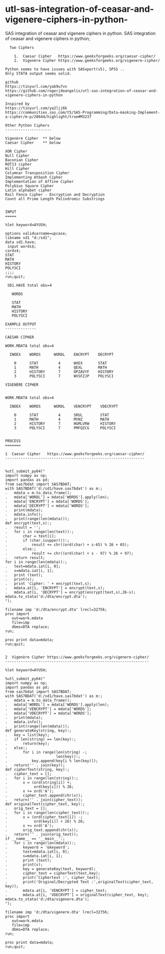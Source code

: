 # utl-sas-integration-of-ceasar-and-vigenere-ciphers-in-python-
SAS integration of ceasar and vigenere ciphers in python.
    SAS integration of ceasar and vigenere ciphers in python;                                                          
                                                                                                                       
      Two Ciphers                                                                                                      
                                                                                                                       
        1.  Caesar Cipher   https://www.geeksforgeeks.org/caesar-cipher/                                               
        2.  Vigenère Cipher https://www.geeksforgeeks.org/vigenere-cipher/                                             
                                                                                                                       
    Python seems to have issues with SASxport(v5), SPSS ..                                                             
    Only STATA output seems solid.                                                                                     
                                                                                                                       
    github                                                                                                             
    https://tinyurl.com/yab9u7vv                                                                                       
    https://github.com/rogerjdeangelis/utl-sas-integration-of-ceasar-and-vigenere-ciphers-in-python                    
                                                                                                                       
    Inspired by                                                                                                        
    https://tinyurl.com/ya2ljj6k                                                                                       
    https://communities.sas.com/t5/SAS-Programming/Data-masking-Implement-a-cipher/m-p/20644/highlight/true#M3237      
                                                                                                                       
    Other Python Ciphers                                                                                               
    ---------------------                                                                                              
                                                                                                                       
    Vigenère Cipher  ** below                                                                                          
    Caesar Cipher    ** below                                                                                          
                                                                                                                       
    XOR Cipher                                                                                                         
    Null Cipher                                                                                                        
    Baconian Cipher                                                                                                    
    ROT13 cipher                                                                                                       
    Hill Cipher                                                                                                        
    Columnar Transposition Cipher                                                                                      
    Implementing Atbash Cipher                                                                                         
    Implementation of Affine Cipher                                                                                    
    Polybius Square Cipher                                                                                             
    Latin alphabet cipher                                                                                              
    Rail Fence Cipher - Encryption and Decryption                                                                      
    Count all Prime Length Palindromic Substrings                                                                      
                                                                                                                       
                                                                                                                       
    INPUT                                                                                                              
    =====                                                                                                              
                                                                                                                       
    %let keyword=AYUSH;                                                                                                
                                                                                                                       
    options validvarname=upcase;                                                                                       
    libname sd1 "d:/sd1";                                                                                              
    data sd1.have;                                                                                                     
     input words$;                                                                                                     
    cards4;                                                                                                            
    STAT                                                                                                               
    MATH                                                                                                               
    HISTORY                                                                                                            
    POLYSCI                                                                                                            
    ;;;;                                                                                                               
    run;quit;                                                                                                          
                                                                                                                       
     SD1.HAVE total obs=4                                                                                              
                                                                                                                       
       WORDS                                                                                                           
                                                                                                                       
       STAT                                                                                                            
       MATH                                                                                                            
       HISTORY                                                                                                         
       POLYSCI                                                                                                         
                                                                                                                       
    EXAMPLE OUTPUT                                                                                                     
    --------------                                                                                                     
                                                                                                                       
    CAESAR CIPHER                                                                                                      
                                                                                                                       
    WORK.MDATA total obs=4                                                                                             
                                                                                                                       
      INDEX    WORDS      WORDL    ENCRYPT    DECRYPT                                                                  
                                                                                                                       
        0      STAT         4      WXEX       STAT                                                                     
        1      MATH         4      QEXL       MATH                                                                     
        2      HISTORY      7      OPZAVYF    HISTORY                                                                  
        3      POLYSCI      7      WVSFZJP    POLYSCI                                                                  
                                                                                                                       
    VIGENÈRE CIPHER                                                                                                    
                                                                                                                       
                                                                                                                       
    WORK.MDATA total obs=4                                                                                             
                                                                                                                       
      INDEX    WORDS      WORDL    VENCRYPT    VDECRYPT                                                                
                                                                                                                       
        0      STAT         4      SRUL        STAT                                                                    
        1      MATH         4      MYNZ        MATH                                                                    
        2      HISTORY      7      HGMLVRW     HISTORY                                                                 
        3      POLYSCI      7      PMFQZCG     POLYSCI                                                                 
                                                                                                                       
                                                                                                                       
    PROCESS                                                                                                            
    =======                                                                                                            
                                                                                                                       
    1  Caesar Cipher   https://www.geeksforgeeks.org/caesar-cipher/                                                    
    ---------------------------------------------------------------                                                    
                                                                                                                       
                                                                                                                       
    %utl_submit_py64("                                                                                                 
    import numpy as np;                                                                                                
    import pandas as pd;                                                                                               
    from sas7bdat import SAS7BDAT;                                                                                     
    with SAS7BDAT('d:/sd1/have.sas7bdat') as m:;                                                                       
    .   mdata = m.to_data_frame();                                                                                     
    .   mdata['WORDL'] = mdata['WORDS'].apply(len);                                                                    
    .   mdata['ENCRYPT'] = mdata['WORDS'];                                                                             
    .   mdata['DECRYPT'] = mdata['WORDS'];                                                                             
    .   print(mdata);                                                                                                  
    .   mdata.info();                                                                                                  
    .   print(range(len(mdata)));                                                                                      
    def encrypt(text,s):;                                                                                              
    .   result = '';                                                                                                   
    .   for i in range(len(text)):;                                                                                    
    .       char = text[i];                                                                                            
    .       if (char.isupper()):;                                                                                      
    .           result += chr((ord(char) + s-65) % 26 + 65);                                                           
    .       else:;                                                                                                     
    .           result += chr((ord(char) + s - 97) % 26 + 97);                                                         
    .   return result;                                                                                                 
    for i in range(len(mdata)):;                                                                                       
    .   text=mdata.iat[i, 0];                                                                                          
    .   s=mdata.iat[i, 1];                                                                                             
    .   print (text);                                                                                                  
    .   print(s);                                                                                                      
    .   print 'Cipher: ' + encrypt(text,s);                                                                            
    .   mdata.at[i, 'ENCRYPT'] = encrypt(text,s);                                                                      
    .   mdata.at[i, 'DECRYPT'] = encrypt(encrypt(text,s),26-s);                                                        
    mdata.to_stata('d:/dta/encrypt.dta');                                                                              
    ");                                                                                                                
                                                                                                                       
    filename imp 'd:/dta/encrypt.dta' lrecl=32756;                                                                     
    proc import                                                                                                        
       out=work.mdata                                                                                                  
       file=imp                                                                                                        
       dbms=DTA replace;                                                                                               
    run;                                                                                                               
                                                                                                                       
    proc print data=mdata;                                                                                             
    run;quit;                                                                                                          
                                                                                                                       
                                                                                                                       
    2  Vigenère Cipher https://www.geeksforgeeks.org/vigenere-cipher/                                                  
    -----------------------------------------------------------------                                                  
                                                                                                                       
    %let keyword=AYUSH;                                                                                                
                                                                                                                       
    %utl_submit_py64("                                                                                                 
    import numpy as np;                                                                                                
    import pandas as pd;                                                                                               
    from sas7bdat import SAS7BDAT;                                                                                     
    with SAS7BDAT('d:/sd1/have.sas7bdat') as m:;                                                                       
    .   mdata = m.to_data_frame();                                                                                     
    .   mdata['WORDL'] = mdata['WORDS'].apply(len);                                                                    
    .   mdata['VENCRYPT'] = mdata['WORDS'];                                                                            
    .   mdata['VDECRYPT'] = mdata['WORDS'];                                                                            
    .   print(mdata);                                                                                                  
    .   mdata.info();                                                                                                  
    .   print(range(len(mdata)));                                                                                      
    def generateKey(string, key):;                                                                                     
    .   key = list(key);                                                                                               
    .   if len(string) == len(key):;                                                                                   
    .       return(key);                                                                                               
    .   else:;                                                                                                         
    .       for i in range(len(string) -;                                                                              
    .                      len(key)):;                                                                                 
    .           key.append(key[i % len(key)]);                                                                         
    .   return('' . join(key));                                                                                        
    def cipherText(string, key):;                                                                                      
    .   cipher_text = [];                                                                                              
    .   for i in range(len(string)):;                                                                                  
    .       x = (ord(string[i]) +;                                                                                     
    .            ord(key[i])) % 26;                                                                                    
    .       x += ord('A');                                                                                             
    .       cipher_text.append(chr(x));                                                                                
    .   return('' . join(cipher_text));                                                                                
    def originalText(cipher_text, key):;                                                                               
    .   orig_text = [];                                                                                                
    .   for i in range(len(cipher_text)):;                                                                             
    .       x = (ord(cipher_text[i]) -;                                                                                
    .            ord(key[i]) + 26) % 26;                                                                               
    .       x += ord('A');                                                                                             
    .       orig_text.append(chr(x));                                                                                  
    .   return('' . join(orig_text));                                                                                  
    if __name__ == '__main__':;                                                                                        
    .   for i in range(len(mdata)):;                                                                                   
    .       keyword = '&keyword';                                                                                      
    .       text=mdata.iat[i, 0];                                                                                      
    .       s=mdata.iat[i, 1];                                                                                         
    .       print (text);                                                                                              
    .       print(s);                                                                                                  
    .       key = generateKey(text, keyword);                                                                          
    .       cipher_text = cipherText(text,key);                                                                        
    .       print('Ciphertext :', cipher_text);                                                                        
    .       print('Original/Decrypted Text :',originalText(cipher_text, key));                                         
    .       mdata.at[i, 'VENCRYPT'] = cipher_text;                                                                     
    .       mdata.at[i, 'VDECRYPT'] = originalText(cipher_text, key);                                                  
    mdata.to_stata('d:/dta/vigenere.dta');                                                                             
    ");                                                                                                                
                                                                                                                       
    filename imp 'd:/dta/vigenere.dta' lrecl=32756;                                                                    
    proc import                                                                                                        
       out=work.mdata                                                                                                  
       file=imp                                                                                                        
       dbms=DTA replace;                                                                                               
    run;                                                                                                               
                                                                                                                       
    proc print data=mdata;                                                                                             
    run;quit;                                                                                                          
                                                                                                                       
                                                                                                                       
                                                                                                                       
                                                                                                                       
                                                                                                                       
